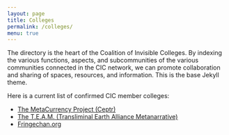 ```yaml
---
layout: page
title: Colleges
permalink: /colleges/
menu: true
---
```


The directory is the heart of the Coalition of Invisible Colleges. By indexing the various functions, aspects, and subcommunities of the various communities connected in the CIC network, we can promote collaboration and sharing of spaces, resources, and information. This is the base Jekyll theme.

Here is a current list of confirmed CIC member colleges:

* [The MetaCurrency Project (Ceptr)](/colleges/ceptr/)
* [The T.E.A.M. (Transliminal Earth Alliance Metanarrative)](/colleges/TEAM/)
* [Fringechan.org](http://www.fringechan.org/)
